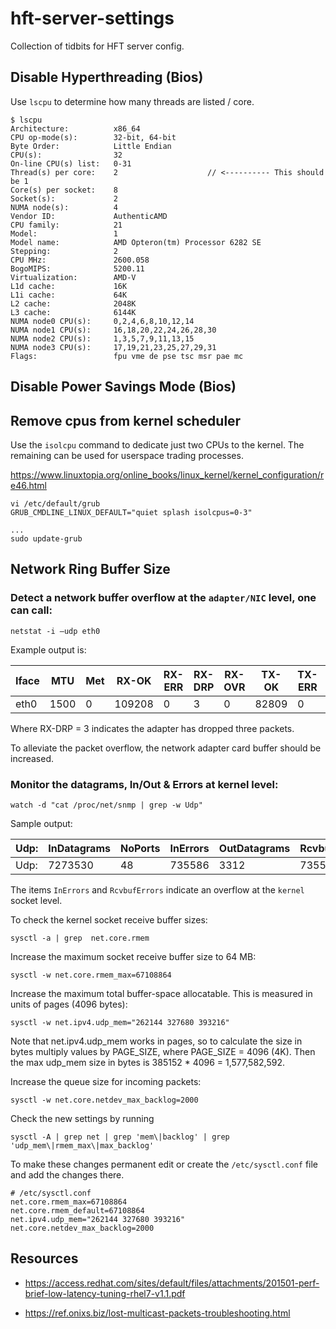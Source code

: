 # hft-server-settings

Collection of tidbits for HFT server config.

## Disable Hyperthreading (Bios)

Use `lscpu` to determine how many threads are listed / core.

```
$ lscpu
Architecture:          x86_64
CPU op-mode(s):        32-bit, 64-bit
Byte Order:            Little Endian
CPU(s):                32
On-line CPU(s) list:   0-31
Thread(s) per core:    2                    // <---------- This should be 1
Core(s) per socket:    8
Socket(s):             2
NUMA node(s):          4
Vendor ID:             AuthenticAMD
CPU family:            21
Model:                 1
Model name:            AMD Opteron(tm) Processor 6282 SE
Stepping:              2
CPU MHz:               2600.058
BogoMIPS:              5200.11
Virtualization:        AMD-V
L1d cache:             16K
L1i cache:             64K
L2 cache:              2048K
L3 cache:              6144K
NUMA node0 CPU(s):     0,2,4,6,8,10,12,14
NUMA node1 CPU(s):     16,18,20,22,24,26,28,30
NUMA node2 CPU(s):     1,3,5,7,9,11,13,15
NUMA node3 CPU(s):     17,19,21,23,25,27,29,31
Flags:                 fpu vme de pse tsc msr pae mc
```

## Disable Power Savings Mode (Bios)

## Remove cpus from kernel scheduler

Use the `isolcpu` command to dedicate just two CPUs to the kernel. The remaining can be used for userspace trading processes.

https://www.linuxtopia.org/online_books/linux_kernel/kernel_configuration/re46.html

```
vi /etc/default/grub
GRUB_CMDLINE_LINUX_DEFAULT="quiet splash isolcpus=0-3"

...
sudo update-grub
```

## Network Ring Buffer Size

### Detect a network buffer overflow at the `adapter/NIC` level, one can call:

```
netstat -i –udp eth0
```

Example output is:

|Iface |	MTU |	Met |	 RX-OK  |	RX-ERR |	RX-DRP |	RX-OVR |	TX-OK | TX-ERR  |	TX-DRP |	TX-OVR |	Flg  |
|------|------|-----|---------|--------|---------|---------|--------|---------|--------|---------|-------|
|eth0  | 1500 |	 0 	|  109208 |	  0 	 |    3 	 |     0   | 	82809 |   0     |	   0   |   	0    |	BMRU |

Where RX-DRP = 3 indicates the adapter has dropped three packets.

To alleviate the packet overflow, the network adapter card buffer should be increased.

### Monitor the datagrams, In/Out & Errors at kernel level:

```
watch -d "cat /proc/net/snmp | grep -w Udp"
```

Sample output:

|Udp: | InDatagrams | NoPorts | InErrors | OutDatagrams | RcvbufErrors | SndbufErrors |InCsumErrors  |
|-----|------------ |---------|----------|--------------|--------------|--------------|--------------|
|Udp: | 7273530     | 48      | 735586   | 3312         | 735586       | 0            |0             |

The items `InErrors` and `RcvbufErrors` indicate an overflow at the `kernel` socket level. 

To check the kernel socket receive buffer sizes:

```
sysctl -a | grep  net.core.rmem
```

Increase the maximum socket receive buffer size to 64 MB:
```
sysctl -w net.core.rmem_max=67108864
```
Increase the maximum total buffer-space allocatable. This is measured in units of pages (4096 bytes):
```
sysctl -w net.ipv4.udp_mem="262144 327680 393216"
```
Note that net.ipv4.udp_mem works in pages, so to calculate the size in bytes multiply values by PAGE_SIZE, where PAGE_SIZE = 4096 (4K). Then the max udp_mem size in bytes is 385152 * 4096 = 1,577,582,592.

Increase the queue size for incoming packets:
```
sysctl -w net.core.netdev_max_backlog=2000
```
Check the new settings by running 

```sysctl -A | grep net | grep 'mem\|backlog' | grep 'udp_mem\|rmem_max\|max_backlog'```

To make these changes permanent edit or create the `/etc/sysctl.conf` file and add the changes there.

```
# /etc/sysctl.conf
net.core.rmem_max=67108864
net.core.rmem_default=67108864
net.ipv4.udp_mem="262144 327680 393216"
net.core.netdev_max_backlog=2000
```

## Resources

- https://access.redhat.com/sites/default/files/attachments/201501-perf-brief-low-latency-tuning-rhel7-v1.1.pdf

- https://ref.onixs.biz/lost-multicast-packets-troubleshooting.html
